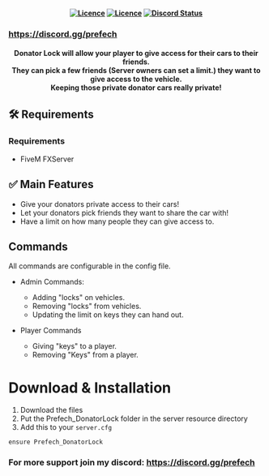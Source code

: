 <h4 align="center">
	<a href="https://github.com/prefech/Prefech_DonatorLock/releases/latest" title=""><img alt="Licence" src="https://img.shields.io/github/release/prefech/Prefech_DonatorLock.svg"></a>
	<a href="LICENSE" title=""><img alt="Licence" src="https://img.shields.io/github/license/prefech/Prefech_DonatorLock.svg"></a>
	<a href="https://discord.gg/prefech" title=""><img alt="Discord Status" src="https://discordapp.com/api/guilds/721339695199682611/widget.png"></a>
</h4>

### https://discord.gg/prefech

<h4 align="center">
	Donator Lock will allow your player to give access for their cars to their friends.<br>
	They can pick a few friends (Server owners can set a limit.) they want to give access to the vehicle.<br>
	Keeping those private donator cars really private!<br>
</h4>

## 🛠  Requirements
### Requirements
- FiveM FXServer

## ✅ Main Features
- Give your donators private access to their cars!
- Let your donators pick friends they want to share the car with!
- Have a limit on how many people they can give access to.

## Commands
All commands are configurable in the config file.
- Admin Commands: 
	- Adding "locks" on vehicles.
	- Removing "locks" from vehicles.
	- Updating the limit on keys they can hand out.

- Player Commands
	- Giving "keys" to a player.
	- Removing "Keys" from a player.

# Download & Installation
1. Download the files
2. Put the Prefech_DonatorLock folder in the server resource directory
3. Add this to your `server.cfg`
```
ensure Prefech_DonatorLock
```


### For more support join my discord: https://discord.gg/prefech
